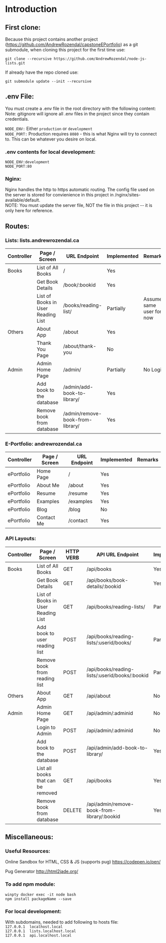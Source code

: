 Introduction
==============
## First clone:
Because this project contains another project (https://github.com/AndrewRozendal/capstoneEPortfolio) as a git submodule, when cloning this project for the first time
use:  

`git clone --recursive https://github.com/AndrewRozendal/node-js-lists.git`

If already have the repo cloned use:  

`git submodule update --init --recursive`

## .env File:
You must create a .env file in the root directory with the following content:
Note: gitignore will ignore all .env files in the project since they contain credentials.

`NODE_ENV:` Either `production` or `development`  
`NODE_PORT:` Production requires `8080` - this is what Nginx will try to connect to.  This can be whatever you desire on local.  

### .env contents for local development:
`NODE_ENV:development`  
`NODE_PORT:80`

### Nginx:
Nginx handles the http to https automatic routing.  The config file used on the server is stored for convienience in this project in /nginx/sites-available/default.  
NOTE: You must update the server file, NOT the file in this project -- it is only here for reference.

## Routes:

### Lists: lists.andrewrozendal.ca

| Controller | Page / Screen                          | URL Endpoint                        | Implemented    | Remarks |
| ---------- |----------------------------------------|-------------------------------------| ---------------|---------|
| Books      |List of All Books                       |/                                    | Yes            |
|            |Get Book Details                        |/book/:bookid                        | Yes            |
|            |List of Books in User Reading List      |/books/reading-list/                 | Partially      | Assume same user for now
| Others     |About App                               |/about                               | Yes            |
|            |Thank You Page                          |/about/thank-you                     | No             |
| Admin      |Admin Home Page                         |/admin/                              | Partially      | No Login
|            |Add book to the database                |/admin/add-book-to-library/          | Yes            |
|            |Remove book from database               |/admin/remove-book-from-library/     | Yes            |

### E-Portfolio: andrewrozendal.ca

| Controller | Page / Screen                          | URL Endpoint                        | Implemented    | Remarks |
| ---------- |----------------------------------------|-------------------------------------| ---------------|---------|
| ePortfolio | Home Page | / | Yes | |
| ePortfolio | About Me | /about | Yes | |
| ePortfolio | Resume | /resume | Yes | |
| ePortfolio | Examples | /examples | Yes | |
| ePortfolio | Blog | /blog | No | |
| ePortfolio | Contact Me | /contact | Yes | |

### API Layouts:

| Controller | Page / Screen                          | HTTP VERB  | API URL Endpoint                               | Implemented   | Remarks |
| ---------- |----------------------------------------| -----------|------------------------------------------------| --------------|---------|
| Books      |List of All Books                       |GET         |/api/books                                      | Yes           |
|            |Get Book Details                        |GET         |/api/books/book-details/:bookid                 | Yes           |
|            |List of Books in User Reading List      |GET         |/api/books/reading-lists/                       | Partially     | Assume same user for now
|            |Add book to user reading list           |POST        |/api/books/reading-lists/:userid/books/         | Partially     | Assume same user for now
|            |Remove book from reading list           |POST        |/api/books/reading-lists/:userid/books/:bookid  | Partially     | Assume same user for now
| Others     |About App                               |GET         |/api/about                                      | No            |
| Admin      |Admin Home Page                         |GET         |/api/admin/:adminid                             | No            |
|            |Login to Admin                          |POST        |/api/admin/:adminid                             | No            |
|            |Add book to the database                |POST        |/api/admin/add-book-to-library/                 | Yes           |
|            |List all books that can be removed      |GET         |/api/books                                      | Yes           |
|            |Remove book from database               |DELETE      |/api/admin/remove-book-from-library/:bookid     | Yes           |

## Miscellaneous:

### Useful Resources:

Online Sandbox for HTML, CSS & JS (supports pug)
https://codepen.io/pen/

Pug Generator
http://html2jade.org/

### To add npm module:  
`winpty docker exec -it node bash`  
`npm install packageName --save`  

### For local development:  
With subdomains, needed to add following to hosts file:  
`127.0.0.1	localhost.local`  
`127.0.0.1	lists.localhost.local`  
`127.0.0.1	api.localhost.local`  
